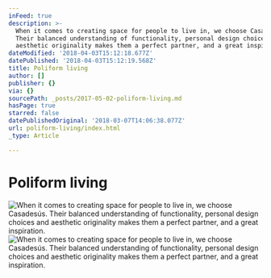 ```yaml
---
inFeed: true
description: >-
  When it comes to creating space for people to live in, we choose Casadesús.
  Their balanced understanding of functionality, personal design choices and
  aesthetic originality makes them a perfect partner, and a great inspiration. 
dateModified: '2018-04-03T15:12:18.677Z'
datePublished: '2018-04-03T15:12:19.568Z'
title: Poliform living
author: []
publisher: {}
via: {}
sourcePath: _posts/2017-05-02-poliform-living.md
hasPage: true
starred: false
datePublishedOriginal: '2018-03-07T14:06:38.077Z'
url: poliform-living/index.html
_type: Article

---
```

# Poliform living
![When it comes to creating space for people to live in, we choose Casadesús. Their balanced understanding of functionality, personal design choices and aesthetic originality makes them a perfect partner, and a great inspiration. ](https://the-grid-user-content.s3-us-west-2.amazonaws.com/f62add25-74f2-49af-9e1d-bb271b21cb16.jpg)
![When it comes to creating space for people to live in, we choose Casadesús. Their balanced understanding of functionality, personal design choices and aesthetic originality makes them a perfect partner, and a great inspiration. ](https://the-grid-user-content.s3-us-west-2.amazonaws.com/e3734d77-65f0-4547-a75a-daa9c31d1d46.jpg)